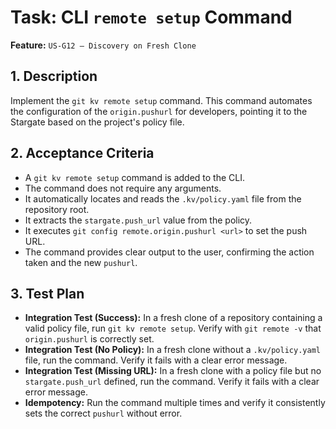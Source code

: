 # Task: CLI `remote setup` Command

**Feature:** `US-G12 — Discovery on Fresh Clone`

## 1. Description

Implement the `git kv remote setup` command. This command automates the configuration of the `origin.pushurl` for developers, pointing it to the Stargate based on the project's policy file.

## 2. Acceptance Criteria

- A `git kv remote setup` command is added to the CLI.
- The command does not require any arguments.
- It automatically locates and reads the `.kv/policy.yaml` file from the repository root.
- It extracts the `stargate.push_url` value from the policy.
- It executes `git config remote.origin.pushurl <url>` to set the push URL.
- The command provides clear output to the user, confirming the action taken and the new `pushurl`.

## 3. Test Plan

- **Integration Test (Success):** In a fresh clone of a repository containing a valid policy file, run `git kv remote setup`. Verify with `git remote -v` that `origin.pushurl` is correctly set.
- **Integration Test (No Policy):** In a fresh clone without a `.kv/policy.yaml` file, run the command. Verify it fails with a clear error message.
- **Integration Test (Missing URL):** In a fresh clone with a policy file but no `stargate.push_url` defined, run the command. Verify it fails with a clear error message.
- **Idempotency:** Run the command multiple times and verify it consistently sets the correct `pushurl` without error.

